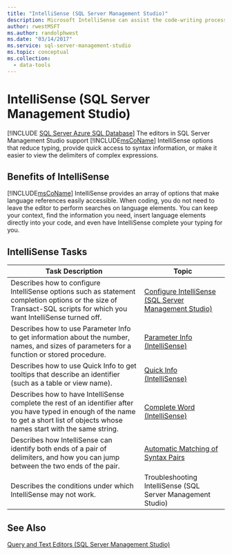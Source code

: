 ```yaml
---
title: "IntelliSense (SQL Server Management Studio)"
description: Microsoft IntelliSense can assist the code-writing process in many ways. See an overview of how to use IntelliSense, with links to articles that provide the details.
author: rwestMSFT
ms.author: randolphwest
ms.date: "03/14/2017"
ms.service: sql-server-management-studio
ms.topic: conceptual
ms.collection:
  - data-tools
---
```

# IntelliSense (SQL Server Management Studio)
[!INCLUDE [SQL Server Azure SQL Database](../includes/applies-to-version/sql-asdb-asdbmi.md)]
  The editors in SQL Server Management Studio support [!INCLUDE[msCoName](../includes/msconame-md.md)] IntelliSense options that reduce typing, provide quick access to syntax information, or make it easier to view the delimiters of complex expressions.  
  
## Benefits of IntelliSense  
 [!INCLUDE[msCoName](../includes/msconame-md.md)] IntelliSense provides an array of options that make language references easily accessible. When coding, you do not need to leave the editor to perform searches on language elements. You can keep your context, find the information you need, insert language elements directly into your code, and even have IntelliSense complete your typing for you.  
  
## IntelliSense Tasks  
  
|Task Description|Topic|  
|----------------------|-----------|  
|Describes how to configure IntelliSense options such as statement completion options or the size of Transact-SQL scripts for which you want IntelliSense turned off.|[Configure IntelliSense &#40;SQL Server Management Studio&#41;](configure-intellisense-sql-server-management-studio.md)|  
|Describes how to use Parameter Info to get information about the number, names, and sizes of parameters for a function or stored procedure.|[Parameter Info &#40;IntelliSense&#41;](parameter-info-intellisense.md)|  
|Describes how to use Quick Info to get tooltips that describe an identifier (such as a table or view name).|[Quick Info &#40;IntelliSense&#41;](quick-info-intellisense.md)|  
|Describes how to have IntelliSense complete the rest of an identifier after you have typed in enough of the name to get a short list of objects whose names start with the same string.|[Complete Word &#40;IntelliSense&#41;](complete-word-intellisense.md)|  
|Describes how IntelliSense can identify both ends of a pair of delimiters, and how you can jump between the two ends of the pair.|[Automatic Matching of Syntax Pairs](automatic-matching-of-syntax-pairs.md)|  
|Describes the conditions under which IntelliSense may not work.|Troubleshooting IntelliSense (SQL Server Management Studio)|  
  
## See Also  
 [Query and Text Editors &#40;SQL Server Management Studio&#41;](../f1-help/database-engine-query-editor-sql-server-management-studio.md)  
  
